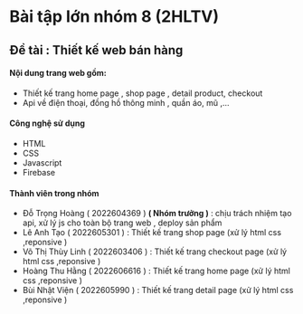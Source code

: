 # Bài tập lớn nhóm 8 (2HLTV)
## Đề tài : Thiết kế web bán hàng 
#### Nội dung trang web gồm:
- Thiết kế trang home page , shop page , detail product, checkout
- Api về điện thoại, đồng hồ thông minh , quần áo, mũ ,...
#### Công nghệ sử dụng
- HTML
- CSS
- Javascript
- Firebase
#### Thành viên trong nhóm
- Đỗ Trọng Hoàng ( 2022604369 ) **( Nhóm trưởng )** : chịu trách nhiệm tạo api, xử lý js cho toàn bộ trang web , deploy sản phẩm
- Lê Anh Tạo ( 2022605301 ) : Thiết kế trang shop page (xử lý html css ,reponsive )
- Võ Thị Thùy Linh ( 2022603406 ) : Thiết kế trang checkout page (xử lý html css ,reponsive )
- Hoàng Thu Hằng ( 2022606616 ) : Thiết kế trang home page (xử lý html css ,reponsive )
- Bùi Nhật Viện ( 2022605990 ) : Thiết kế trang detail page (xử lý html css ,reponsive )

 
